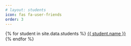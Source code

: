 ```yaml
---
# layout: students
icon: fas fa-user-friends 
order: 3
---
```


<p>
{% for student in site.data.students %}
    <a href="https://github.com/{{ student.github }}">
      {{ student.name }}<br>
    </a>
{% endfor %}
</p>